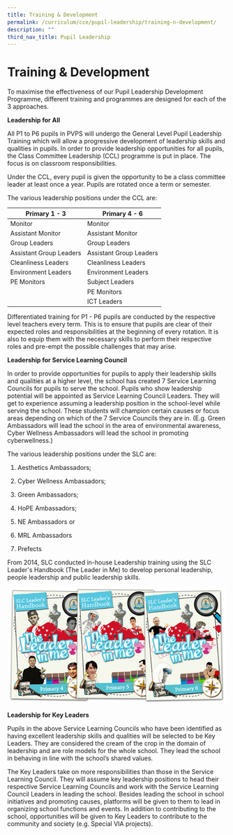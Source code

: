 ```yaml
---
title: Training & Development
permalink: /curriculum/cce/pupil-leadership/training-n-development/
description: ""
third_nav_title: Pupil Leadership
---
```

# **Training & Development**

To maximise the effectiveness of our Pupil Leadership Development Programme, different training and programmes are designed for each of the 3 approaches.

**Leadership for All**

All P1 to P6 pupils in PVPS will undergo the General Level Pupil Leadership Training which will allow a progressive development of leadership skills and qualities in pupils. In order to provide leadership opportunities for all pupils, the Class Committee Leadership (CCL) programme is put in place. The focus is on classroom responsibilities.

Under the CCL, every pupil is given the opportunity to be a class committee leader at least once a year. Pupils are rotated once a term or semester.

  

The various leadership positions under the CCL are:

| Primary 1 - 3 	| Primary 4 - 6 	|
|---	|---	|
| Monitor 	| Monitor 	|
| Assistant Monitor 	| Assistant Monitor 	|
| Group Leaders 	| Group Leaders 	|
| Assistant Group Leaders 	| Assistant Group Leaders 	|
| Cleanliness Leaders 	| Cleanliness Leaders 	|
| Environment Leaders 	| Environment Leaders 	|
| PE Monitors 	| Subject Leaders 	|
|  	| PE Monitors 	|
|  	| ICT Leaders 	|


Differentiated training for P1 - P6 pupils are conducted by the respective level teachers every term. This is to ensure that pupils are clear of their expected roles and responsibilities at the beginning of every rotation. It is also to equip them with the necessary skills to perform their respective roles and pre-empt the possible challenges that may arise.

  

  

**Leadership for Service Learning Council**

  

In order to provide opportunities for pupils to apply their leadership skills and qualities at a higher level, the school has created 7 Service Learning Councils for pupils to serve the school. Pupils who show leadership potential will be appointed as Service Learning Council Leaders. They will get to experience assuming a leadership position in the school-level while serving the school. These students will champion certain causes or focus areas depending on which of the 7 Service Councils they are in. (E.g. Green Ambassadors will lead the school in the area of environmental awareness, Cyber Wellness Ambassadors will lead the school in promoting cyberwellness.)

The various leadership positions under the SLC are:

1) Aesthetics Ambassadors;
2) Cyber Wellness Ambassadors;

3) Green Ambassadors;

4) HoPE Ambassadors;

5) NE Ambassadors or

6) MRL Ambassadors

7) Prefects

From 2014, SLC conducted in-house Leadership training using the SLC Leader's Handbook (The Leader in Me) to develop personal leadership, people leadership and public leadership skills.

![](/images/SLC-HANDBOOK.jpg)

**Leadership for Key Leaders**

  

Pupils in the above Service Learning Councils who have been identified as having excellent leadership skills and qualities will be selected to be Key Leaders. They are considered the cream of the crop in the domain of leadership and are role models for the whole school. They lead the school in behaving in line with the school’s shared values.

  

The Key Leaders take on more responsibilities than those in the Service Learning Council. They will assume key leadership positions to head their respective Service Learning Councils and work with the Service Learning Council Leaders in leading the school. Besides leading the school in school initiatives and promoting causes, platforms will be given to them to lead in organizing school functions and events. In addition to contributing to the school, opportunities will be given to Key Leaders to contribute to the community and society (e.g. Special VIA projects).